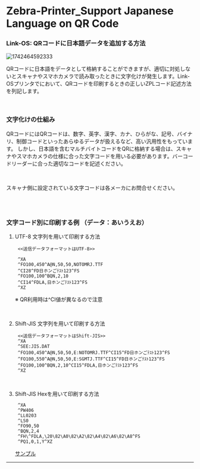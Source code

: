 # Zebra-Printer_Support Japanese Language on QR Code

### Link-OS: QRコードに日本語データを追加する方法


![1742464592333](https://blogger.googleusercontent.com/img/b/R29vZ2xl/AVvXsEiy_mFz7jmhDD_q5s9RX1t9lmBZ4q1sOTN1LZWU_Aa5a2dba3XYj-g80_B_-PzOM_BPwhJhuSrwm6dCLoB6i2kFcPExxutuR5IoUWgR7lRQK5Z9XzpEvjT-Ih9obdAnVCRF2Zg4exV2w4w/s400/computer_mojibake.png)

QRコードに日本語をデータとして格納することができますが、適切に対処しないとスキャナやスマホカメラで読み取ったときに文字化けが発生します。Link-OSプリンタでにおいて、QRコードを印刷するときの正しいZPLコード記述方法を列記します。

</br>

### 文字化けの仕組み

QRコードにはQRコードは、数字、英字、漢字、カナ、ひらがな、記号、バイナリ、制御コードといったあらゆるデータが扱えるなど、高い汎用性をもっています。
しかし、日本語を含むマルチバイトコードをQRに格納する場合は、スキャナやスマホカメラの仕様に合った文字コードを用いる必要があります。バーコードリーダーに合った適切なコードを記述ください。


</br>

スキャナ側に設定されている文字コードは各メーカにお問合せください。

</br>
</br>


### 文字コード別に印刷する例 （データ：あいうえお）

1. UTF-8 文字列を用いて印刷する方法


        <<送信データフォーマットはUTF-8>>  

        ^XA
        ^FO100,450^A@N,50,50,NOTOMRJ.TTF
        ^CI28^FD日ホンごﾃｽﾄ123^FS
        ^FO100,100^BQN,2,10
        ^CI14^FDLA,日ホンごﾃｽﾄ123^FS
        ^XZ

    ※ QR利用時は^CI値が異なるので注意


    </br>


1. Shift-JIS 文字列を用いて印刷する方法

        <<送信データフォーマットはShift-JIS>>  
        ^XA
        ^SEE:JIS.DAT
        ^FO100,450^A@N,50,50,E:NOTOMRJ.TTF^CI15^FD日ホンごﾃｽﾄ123^FS
        ^FO100,550^A@N,50,50,E:SGMTJ.TTF^CI15^FD日ホンごﾃｽﾄ123^FS
        ^FO100,100^BQN,2,10^CI15^FDLA,日ホンごﾃｽﾄ123^FS
        ^XZ

    </br>

1. Shift-JIS Hexを用いて印刷する方法


        ^XA
        ^PW406
        ^LL0203
        ^LS0
        ^FO90,50
        ^BQN,2,4
        ^FH\^FDLA,\20\82\A0\82\A2\82\A4\82\A6\82\A8^FS
        ^PQ1,0,1,Y^XZ

    [サンプル](./あいうえお%20-%20SJIS-Hex.prn)


---
